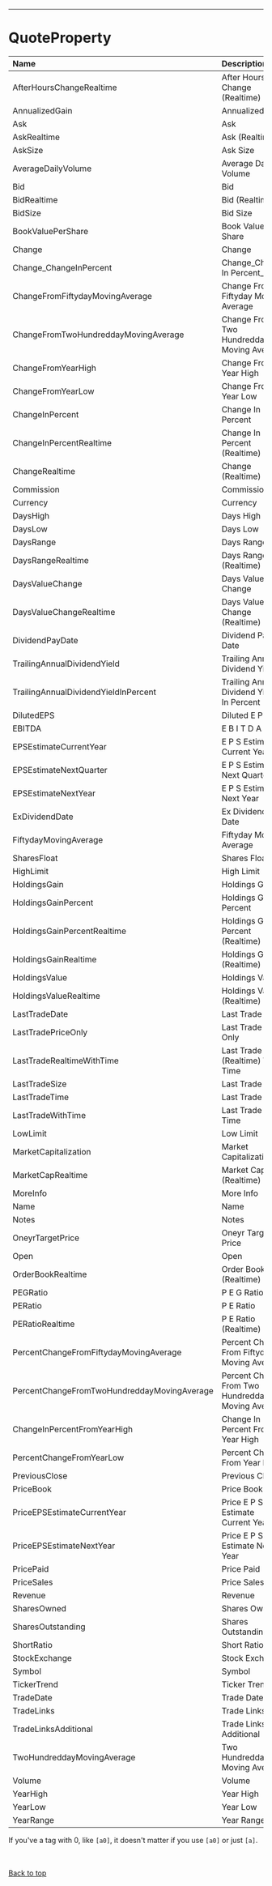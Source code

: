 
---


# QuoteProperty #

| **Name** | **Description** | **Tag** |
|:---------|:----------------|:--------|
| AfterHoursChangeRealtime |  After Hours Change (Realtime) | `c8` |
| AnnualizedGain |  Annualized Gain | `g3` |
| Ask |  Ask | `a0` |
| AskRealtime |  Ask (Realtime) | `b2` |
| AskSize |  Ask Size | `a5` |
| AverageDailyVolume |  Average Daily Volume | `a2` |
| Bid |  Bid | `b0` |
| BidRealtime |  Bid (Realtime) | `b3` |
| BidSize |  Bid Size | `b6` |
| BookValuePerShare |  Book Value Per Share | `b4` |
| Change |  Change | `c1` |
| Change\_ChangeInPercent |  Change_Change In Percent_| `c0` |
| ChangeFromFiftydayMovingAverage |  Change From Fiftyday Moving Average | `m7` |
| ChangeFromTwoHundreddayMovingAverage |  Change From Two Hundredday Moving Average | `m5` |
| ChangeFromYearHigh |  Change From Year High | `k4` |
| ChangeFromYearLow |  Change From Year Low | `j5` |
| ChangeInPercent |  Change In Percent | `p2` |
| ChangeInPercentRealtime |  Change In Percent (Realtime) | `k2` |
| ChangeRealtime |  Change (Realtime) | `c6` |
| Commission |  Commission | `c3` |
| Currency |  Currency | `c4` |
| DaysHigh |  Days High | `h0` |
| DaysLow |  Days Low | `g0` |
| DaysRange |  Days Range | `m0` |
| DaysRangeRealtime |  Days Range (Realtime) | `m2` |
| DaysValueChange |  Days Value Change | `w1` |
| DaysValueChangeRealtime |  Days Value Change (Realtime) | `w4` |
| DividendPayDate |  Dividend Pay Date | `r1` |
| TrailingAnnualDividendYield |  Trailing Annual Dividend Yield | `d0` |
| TrailingAnnualDividendYieldInPercent |  Trailing Annual Dividend Yield In Percent | `y0` |
| DilutedEPS |  Diluted E P S | `e0` |
| EBITDA |  E B I T D A | `j4` |
| EPSEstimateCurrentYear |  E P S Estimate Current Year | `e7` |
| EPSEstimateNextQuarter |  E P S Estimate Next Quarter | `e9` |
| EPSEstimateNextYear |  E P S Estimate Next Year | `e8` |
| ExDividendDate |  Ex Dividend Date | `q0` |
| FiftydayMovingAverage |  Fiftyday Moving Average | `m3` |
| SharesFloat |  Shares Float | `f6` |
| HighLimit |  High Limit | `l2` |
| HoldingsGain |  Holdings Gain | `g4` |
| HoldingsGainPercent |  Holdings Gain Percent | `g1` |
| HoldingsGainPercentRealtime |  Holdings Gain Percent (Realtime) | `g5` |
| HoldingsGainRealtime |  Holdings Gain (Realtime) | `g6` |
| HoldingsValue |  Holdings Value | `v1` |
| HoldingsValueRealtime |  Holdings Value (Realtime) | `v7` |
| LastTradeDate |  Last Trade Date | `d1` |
| LastTradePriceOnly |  Last Trade Price Only | `l1` |
| LastTradeRealtimeWithTime |  Last Trade (Realtime) With Time | `k1` |
| LastTradeSize |  Last Trade Size | `k3` |
| LastTradeTime |  Last Trade Time | `t1` |
| LastTradeWithTime |  Last Trade With Time | `l0` |
| LowLimit |  Low Limit | `l3` |
| MarketCapitalization |  Market Capitalization | `j1` |
| MarketCapRealtime |  Market Cap (Realtime) | `j3` |
| MoreInfo |  More Info | `i0` |
| Name |  Name | `n0` |
| Notes |  Notes | `n4` |
| OneyrTargetPrice |  Oneyr Target Price | `t8` |
| Open |  Open | `o0` |
| OrderBookRealtime |  Order Book (Realtime) | `i5` |
| PEGRatio |  P E G Ratio | `r5` |
| PERatio |  P E Ratio | `r0` |
| PERatioRealtime |  P E Ratio (Realtime) | `r2` |
| PercentChangeFromFiftydayMovingAverage |  Percent Change From Fiftyday Moving Average | `m8` |
| PercentChangeFromTwoHundreddayMovingAverage |  Percent Change From Two Hundredday Moving Average | `m6` |
| ChangeInPercentFromYearHigh |  Change In Percent From Year High | `k5` |
| PercentChangeFromYearLow |  Percent Change From Year Low | `j6` |
| PreviousClose |  Previous Close | `p0` |
| PriceBook |  Price Book | `p6` |
| PriceEPSEstimateCurrentYear |  Price E P S Estimate Current Year | `r6` |
| PriceEPSEstimateNextYear |  Price E P S Estimate Next Year | `r7` |
| PricePaid |  Price Paid | `p1` |
| PriceSales |  Price Sales | `p5` |
| Revenue |  Revenue | `s6` |
| SharesOwned |  Shares Owned | `s1` |
| SharesOutstanding |  Shares Outstanding | `j2` |
| ShortRatio |  Short Ratio | `s7` |
| StockExchange |  Stock Exchange | `x0` |
| Symbol |  Symbol | `s0` |
| TickerTrend |  Ticker Trend | `t7` |
| TradeDate |  Trade Date | `d2` |
| TradeLinks |  Trade Links | `t6` |
| TradeLinksAdditional |  Trade Links Additional | `f0` |
| TwoHundreddayMovingAverage |  Two Hundredday Moving Average | `m4` |
| Volume |  Volume | `v0` |
| YearHigh |  Year High | `k0` |
| YearLow |  Year Low | `j0` |
| YearRange |  Year Range | `w0` |

If you've a tag with 0, like `[a0]`, it doesn't matter if you use `[a0]` or just `[a]`.

<br></br>
[Back to top](enumQuoteProperty#QuoteProperty.md)